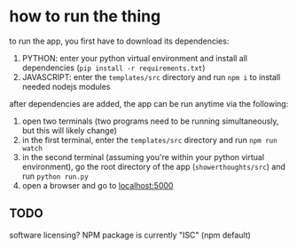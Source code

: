 # how to run the thing

to run the app, you first have to download its dependencies:
1. PYTHON: enter your python virtual environment and install all dependencies (`pip install -r requirements.txt`)
2. JAVASCRIPT: enter the `templates/src` directory and run `npm i` to install needed nodejs modules

after dependencies are added, the app can be run anytime via the following:
1. open two terminals (two programs need to be running simultaneously, but this will likely change)
2. in the first terminal, enter the `templates/src` directory and run `npm run watch`
3. in the second terminal (assuming you're within your python virtual environment), go the root directory of the app (`showerthoughts/src`) and run `python run.py`
4. open a browser and go to [localhost:5000](https://127.0.0.1:5000)

## TODO

software licensing? NPM package is currently "ISC" (npm default)